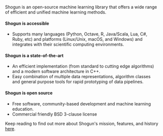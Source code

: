 Shogun is an open-source machine learning library that offers a wide range of efficient and unified machine learning methods.

#### Shogun is accessible

* Supports many languages (Python, Octave, R, Java/Scala, Lua, C#, Ruby, etc) and platforms (Linux/Unix, macOS, and Windows) and integrates with their scientific computing environments.

#### Shogun is a state-of-the-art

* An efficient implementation (from standard to cutting edge algorithms) and a modern software architecture in C++.
* Easy combination of multiple data representations, algorithm classes and general purpose tools for rapid prototyping of data pipelines.

#### Shogun is open source

* Free software, community-based development and machine learning education.
* Commercial friendly BSD 3-clause license



Keep reading to find out more about Shogun's mission, features, and history [here](http://shogun.ml/mission).
